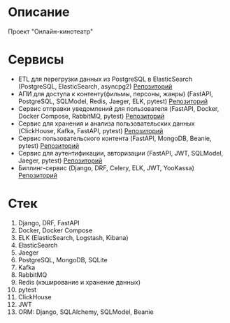 # Описание

Проект "Онлайн-кинотеатр"

# Сервисы

- ETL для перегрузки данных из PostgreSQL в ElasticSearch (PostgreSQL, ElasticSearch, asyncpg2) [Репозиторий](https://github.com/likeinlife-Yandex-Practicum/postgres-elastic-etl)
- АПИ для доступа к контенту(фильмы, персоны, жанры) (FastAPI, PostgreSQL, SQLModel, Redis, Jaeger, ELK, pytest) [Репозиторий](https://github.com/likeinlife-Yandex-Practicum/content)
- Сервис отправки уведомлений для пользователя (FastAPI, Docker, Docker Compose, RabbitMQ, pytest) [Репозиторий](https://github.com/likeinlife-Yandex-Practicum/notification)
- Сервис для хранения и анализа пользовательских данных (ClickHouse, Kafka, FastAPI, pytest) [Репозиторий](https://github.com/likeinlife-Yandex-Practicum/ugc1)
- Сервис пользовательского контента (FastAPI, MongoDB, Beanie, pytest) [Репозиторий](https://github.com/likeinlife-Yandex-Practicum/ugc2)
- Сервис для аутентификации, авторизации (FastAPI, JWT, SQLModel, Jaeger, pytest) [Репозиторий](https://github.com/likeinlife-Yandex-Practicum/auth)
- Биллинг-сервис (Django, DRF, Celery, ELK, JWT, YooKassa) [Репозиторий](https://github.com/likeinlife-cinema-project/billing)

# Стек

1. Django, DRF, FastAPI
2. Docker, Docker Compose
3. ELK (ElasticSearch, Logstash, Kibana)
4. ElasticSearch
5. Jaeger
6. PostgreSQL, MongoDB, SQLite
7. Kafka
8. RabbitMQ
9. Redis (кэширование и хранение данных)
10. pytest
11. ClickHouse
12. JWT
13. ORM: Django, SQLAlchemy, SQLModel, Beanie
